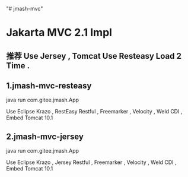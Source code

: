 "# jmash-mvc" 

# Jakarta MVC 2.1 Impl

## 推荐 Use Jersey ,  Tomcat Use Resteasy Load 2 Time .

## 1.jmash-mvc-resteasy 

java run com.gitee.jmash.App  

Use Eclipse Krazo , RestEasy Restful , Freemarker , Velocity , Weld CDI , Embed Tomcat 10.1


## 2.jmash-mvc-jersey

java run com.gitee.jmash.App  

Use Eclipse Krazo , Jersey Restful , Freemarker , Velocity , Weld CDI , Embed Tomcat 10.1

 
